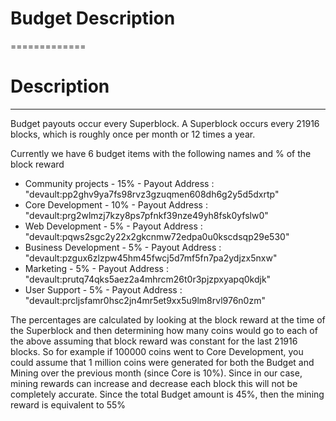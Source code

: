 # Budget Description

=============

# Description
---------------------

Budget payouts occur every Superblock. A Superblock occurs every 21916 blocks, which is roughly once per month or 12 times a year.

Currently we have 6 budget items with the following names and % of the block reward

* Community projects - 15% - Payout Address : "devault:pp2ghv9ya7fs98rvz3gzuqmen608dh6g2y5d5dxrtp"
* Core Development - 10% - Payout Address : "devault:prg2wlmzj7kzy8ps7pfnkf39nze49yh8fsk0yfslw0"
* Web Development - 5% - Payout Address : "devault:pqws2sgc2y22x2gkcnmw72edpa0u0kscdsqp29e530"
* Business Development - 5% - Payout Address : "devault:pzgux6zlzpw45hm45fwcj5d7mf5fn7pa2ydjzx5nxw"
* Marketing - 5% - Payout Address : "devault:prutq74qks5aez2a4mhrcm26t0r3pjzpxyapq0kdjk"
* User Support - 5% - Payout Address : "devault:prcljsfamr0hsc2jn4mr5et9xx5u9lm8rvl976n0zm"

The percentages are calculated by looking at the block reward at the time of the Superblock and then determining how many coins would go to each of the above assuming that block reward was constant for the last 21916 blocks. So for example if 100000 coins went to Core Development, you could assume that 1 million coins were generated for both the Budget and Mining over the previous month (since Core is 10%). Since in our case, mining rewards can increase and decrease each block this will not be completely accurate. Since the total Budget amount is 45%, then the mining reward is equivalent to 55%















